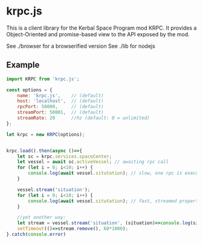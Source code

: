 # krpc.js
This is a client library for the Kerbal Space Program mod KRPC.
It provides a Object-Oriented and promise-based view to the API exposed by the mod.

See ./browser for a browserified version
See ./lib for nodejs

## Example
```javascript
import KRPC from 'krpc.js';

const options = {
    name: 'krpc.js',    // (default)
    host: 'localhost',  // (default)
    rpcPort: 50000,     // (default)
    streamPort: 50001,  // (default)
    streamRate: 20      //hz (default: 0 = unlimited)
};

let krpc = new KRPC(options);


krpc.load().then(async ()=>{
    let sc = krpc.services.spaceCenter;
    let vessel = await sc.activeVessel; // awaiting rpc call
    for (let i = 0; i<10; i++) {
        console.log(await vessel.situtation); // slow, one rpc is executed every time
    }

    vessel.stream('situation');
    for (let i = 0; i<10; i++) {
        console.log(await vessel.situtation); // fast, streamed properties can be resolved immediately
    }

    //yet another way:
    let stream = vessel.stream('situation', (situation)=>console.log(situation));
    setTimeout(()=>stream.remove(), 60*1000);
}.catch(console.error)
```
